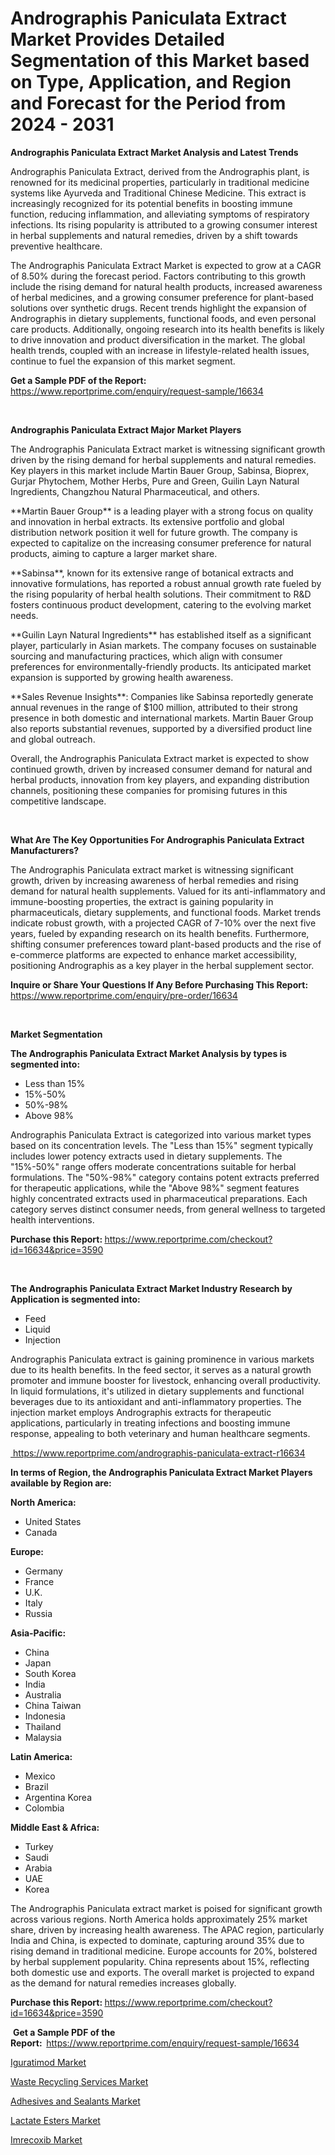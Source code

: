 <p><h1>Andrographis Paniculata Extract Market Provides Detailed Segmentation of this Market based on Type, Application, and Region and Forecast for the Period from 2024 - 2031</h1></p><p><strong>Andrographis Paniculata Extract Market Analysis and Latest Trends</strong></p>
<p><p>Andrographis Paniculata Extract, derived from the Andrographis plant, is renowned for its medicinal properties, particularly in traditional medicine systems like Ayurveda and Traditional Chinese Medicine. This extract is increasingly recognized for its potential benefits in boosting immune function, reducing inflammation, and alleviating symptoms of respiratory infections. Its rising popularity is attributed to a growing consumer interest in herbal supplements and natural remedies, driven by a shift towards preventive healthcare.</p><p>The Andrographis Paniculata Extract Market is expected to grow at a CAGR of 8.50% during the forecast period. Factors contributing to this growth include the rising demand for natural health products, increased awareness of herbal medicines, and a growing consumer preference for plant-based solutions over synthetic drugs. Recent trends highlight the expansion of Andrographis in dietary supplements, functional foods, and even personal care products. Additionally, ongoing research into its health benefits is likely to drive innovation and product diversification in the market. The global health trends, coupled with an increase in lifestyle-related health issues, continue to fuel the expansion of this market segment.</p></p>
<p><strong>Get a Sample PDF of the Report:&nbsp;</strong> <a href="https://www.reportprime.com/enquiry/request-sample/16634?utm_campaign=84&utm_medium=2&utm_source=Github&utm_content=ia&utm_term=23112024&utm_id=andrographis-paniculata-extract">https://www.reportprime.com/enquiry/request-sample/16634</a></p>
<p>&nbsp;</p>
<p><strong>Andrographis Paniculata Extract Major Market Players</strong></p>
<p><p>The Andrographis Paniculata Extract market is witnessing significant growth driven by the rising demand for herbal supplements and natural remedies. Key players in this market include Martin Bauer Group, Sabinsa, Bioprex, Gurjar Phytochem, Mother Herbs, Pure and Green, Guilin Layn Natural Ingredients, Changzhou Natural Pharmaceutical, and others.</p><p>**Martin Bauer Group** is a leading player with a strong focus on quality and innovation in herbal extracts. Its extensive portfolio and global distribution network position it well for future growth. The company is expected to capitalize on the increasing consumer preference for natural products, aiming to capture a larger market share.</p><p>**Sabinsa**, known for its extensive range of botanical extracts and innovative formulations, has reported a robust annual growth rate fueled by the rising popularity of herbal health solutions. Their commitment to R&D fosters continuous product development, catering to the evolving market needs.</p><p>**Guilin Layn Natural Ingredients** has established itself as a significant player, particularly in Asian markets. The company focuses on sustainable sourcing and manufacturing practices, which align with consumer preferences for environmentally-friendly products. Its anticipated market expansion is supported by growing health awareness.</p><p>**Sales Revenue Insights**: Companies like Sabinsa reportedly generate annual revenues in the range of $100 million, attributed to their strong presence in both domestic and international markets. Martin Bauer Group also reports substantial revenues, supported by a diversified product line and global outreach.</p><p>Overall, the Andrographis Paniculata Extract market is expected to show continued growth, driven by increased consumer demand for natural and herbal products, innovation from key players, and expanding distribution channels, positioning these companies for promising futures in this competitive landscape.</p></p>
<p>&nbsp;</p>
<p><strong>What Are The Key Opportunities For Andrographis Paniculata Extract Manufacturers?</strong></p>
<p><p>The Andrographis Paniculata extract market is witnessing significant growth, driven by increasing awareness of herbal remedies and rising demand for natural health supplements. Valued for its anti-inflammatory and immune-boosting properties, the extract is gaining popularity in pharmaceuticals, dietary supplements, and functional foods. Market trends indicate robust growth, with a projected CAGR of 7-10% over the next five years, fueled by expanding research on its health benefits. Furthermore, shifting consumer preferences toward plant-based products and the rise of e-commerce platforms are expected to enhance market accessibility, positioning Andrographis as a key player in the herbal supplement sector.</p></p>
<p><strong>Inquire or Share Your Questions If Any Before Purchasing This Report:</strong> <a href="https://www.reportprime.com/enquiry/pre-order/16634?utm_campaign=84&utm_medium=2&utm_source=Github&utm_content=ia&utm_term=23112024&utm_id=andrographis-paniculata-extract">https://www.reportprime.com/enquiry/pre-order/16634</a></p>
<p>&nbsp;</p>
<p><strong>Market Segmentation</strong></p>
<p><strong>The Andrographis Paniculata Extract Market Analysis by types is segmented into:</strong></p>
<p><ul><li>Less than 15%</li><li>15%-50%</li><li>50%-98%</li><li>Above 98%</li></ul></p>
<p><p>Andrographis Paniculata Extract is categorized into various market types based on its concentration levels. The "Less than 15%" segment typically includes lower potency extracts used in dietary supplements. The "15%-50%" range offers moderate concentrations suitable for herbal formulations. The "50%-98%" category contains potent extracts preferred for therapeutic applications, while the "Above 98%" segment features highly concentrated extracts used in pharmaceutical preparations. Each category serves distinct consumer needs, from general wellness to targeted health interventions.</p></p>
<p><strong>Purchase this Report:&nbsp;</strong><a href="https://www.reportprime.com/checkout?id=16634&price=3590&utm_campaign=84&utm_medium=2&utm_source=Github&utm_content=ia&utm_term=23112024&utm_id=andrographis-paniculata-extract">https://www.reportprime.com/checkout?id=16634&price=3590</a></p>
<p>&nbsp;</p>
<p><strong>The Andrographis Paniculata Extract Market Industry Research by Application is segmented into:</strong></p>
<p><ul><li>Feed</li><li>Liquid</li><li>Injection</li></ul></p>
<p><p>Andrographis Paniculata extract is gaining prominence in various markets due to its health benefits. In the feed sector, it serves as a natural growth promoter and immune booster for livestock, enhancing overall productivity. In liquid formulations, it's utilized in dietary supplements and functional beverages due to its antioxidant and anti-inflammatory properties. The injection market employs Andrographis extracts for therapeutic applications, particularly in treating infections and boosting immune response, appealing to both veterinary and human healthcare segments.</p></p>
<p><a href="https://www.reportprime.com/andrographis-paniculata-extract-r16634?utm_campaign=84&utm_medium=2&utm_source=Github&utm_content=ia&utm_term=23112024&utm_id=andrographis-paniculata-extract">&nbsp;https://www.reportprime.com/andrographis-paniculata-extract-r16634</a></p>
<p><strong>In terms of Region, the Andrographis Paniculata Extract Market Players available by Region are:</strong></p>
<p>
    <p> <strong> North America: </strong>
        <ul>
            <li>United States</li>
            <li>Canada</li>
        </ul>
        </p> 
    <p> <strong> Europe: </strong>
        <ul>
            <li>Germany</li>
            <li>France</li>
            <li>U.K.</li>
            <li>Italy</li>
            <li>Russia</li>
        </ul>
        </p> 
    <p> <strong> Asia-Pacific: </strong>
        <ul>
            <li>China</li>
            <li>Japan</li>
            <li>South Korea</li>
            <li>India</li>
            <li>Australia</li>
            <li>China Taiwan</li>
            <li>Indonesia</li>
            <li>Thailand</li>
            <li>Malaysia</li>
        </ul>
        </p> 
    <p> <strong> Latin America: </strong>
        <ul>
            <li>Mexico</li>
            <li>Brazil</li>
            <li>Argentina Korea</li>
            <li>Colombia</li>
        </ul>
        </p> 
    <p> <strong> Middle East & Africa: </strong>
        <ul>
            <li>Turkey</li>
            <li>Saudi</li>
            <li>Arabia</li>
            <li>UAE</li>
            <li>Korea</li>
        </ul>
    </p>
    </p>
<p><p>The Andrographis Paniculata extract market is poised for significant growth across various regions. North America holds approximately 25% market share, driven by increasing health awareness. The APAC region, particularly India and China, is expected to dominate, capturing around 35% due to rising demand in traditional medicine. Europe accounts for 20%, bolstered by herbal supplement popularity. China represents about 15%, reflecting both domestic use and exports. The overall market is projected to expand as the demand for natural remedies increases globally.</p></p>
<p><strong>Purchase this Report: </strong><a href="https://www.reportprime.com/checkout?id=16634&price=3590&utm_campaign=84&utm_medium=2&utm_source=Github&utm_content=ia&utm_term=23112024&utm_id=andrographis-paniculata-extract">https://www.reportprime.com/checkout?id=16634&price=3590</a></p>
<p>&nbsp;<strong>Get a Sample PDF of the Report:&nbsp;&nbsp;</strong><a href="https://www.reportprime.com/enquiry/request-sample/16634?utm_campaign=84&utm_medium=2&utm_source=Github&utm_content=ia&utm_term=23112024&utm_id=andrographis-paniculata-extract">https://www.reportprime.com/enquiry/request-sample/16634</a></p>
<p><strong></strong></p>
<p><p><a href="https://www.linkedin.com/pulse/analysis-current-state-future-growth-potential-iguratimod-lxjbf?utm_campaign=84&utm_medium=2&utm_source=Github&utm_content=ia&utm_term=23112024&utm_id=andrographis-paniculata-extract">Iguratimod Market</a></p><p><a href="https://issuu.com/reportprime-2/docs/waste-recycling-services-market-siz_22dcfbf064bce2?utm_campaign=84&utm_medium=2&utm_source=Github&utm_content=ia&utm_term=23112024&utm_id=andrographis-paniculata-extract">Waste Recycling Services Market</a></p><p><a href="https://github.com/jontyhinseyxe/Market-Research-Report-List-1/blob/main/adhesives-and-sealants-market.md?utm_campaign=84&utm_medium=2&utm_source=Github&utm_content=ia&utm_term=23112024&utm_id=andrographis-paniculata-extract">Adhesives and Sealants Market</a></p><p><a href="https://github.com/AngelaWalsh696/Market-Research-Report-List-1/blob/main/lactate-esters-market.md?utm_campaign=84&utm_medium=2&utm_source=Github&utm_content=ia&utm_term=23112024&utm_id=andrographis-paniculata-extract">Lactate Esters Market</a></p><p><a href="https://www.linkedin.com/pulse/driving-forces-behind-imrecoxib-market-expansion-expected-1bagf?utm_campaign=84&utm_medium=2&utm_source=Github&utm_content=ia&utm_term=23112024&utm_id=andrographis-paniculata-extract">Imrecoxib Market</a></p></p>